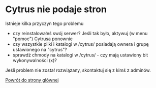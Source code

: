 # Cytrus nie podaje stron

Istnieje kilka przyczyn tego problemu

- czy reinstalowałeś swój serwer? Jeśli tak było, aktywuj (w menu "pomoc") Cytrusa ponownie
- czy wszystkie pliki i katalogi w /cytrus/ posiadają ownera i grupę ustawionego na "cytrus"?
- sprawdź chmody na katalogi w /cytrus/ - czy mają ustawiony bit wykonywalności (x)?

Jeśli problem nie został rozwiązany, skontaktuj się z kimś z adminów.

[Powrót do strony głównej](../MIKR%20US%20-%20Don't%20Panic!%2072ab7e2ae85342d2a0a0c9443d521166.md)